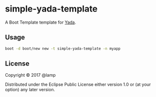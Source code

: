 # simple-yada-template

A Boot Template template for [Yada](https://github.com/juxt/yada).

## Usage

```sh
boot -d boot/new new -t simple-yada-template -n myapp
```

## License

Copyright © 2017 @lamp

Distributed under the Eclipse Public License either version 1.0 or (at
your option) any later version.
